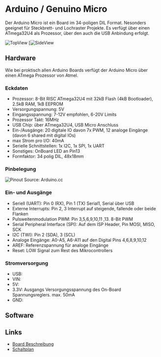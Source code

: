 # Arduino / Genuino Micro

Der Arduino Micro ist ein Board im 34-poligen DIL Format. Nesonders geeignet für Steckbrett- und Lochraster Projekte. Es verfügt über einen ATmega32U4 als Prozessor, über den auch die USB Anbindung erfolgt.

![TopView](arduino-wiki/de_DE/pages/Images/ArduinoMicro_TopView.jpg)
[![SideView](arduino-wiki/de_DE/pages/Images/ArduinoMicro_SideView.jpg)

## Hardware

Wie bei proktisch allen Arduino Boards verfügt der Arduino Micro über einen ATmega Prozessor von Atmel. 

### Eckdaten 

* Prozessor: 8-Bit RISC ATmega32U4 mit 32kB Flash (4kB Bootloader), 2.5kB RAM, 1kB EEPROM
* Versorgungspannung: 5V
* Eingangsspannung: 7-12V empfohlen, 6-20V Limits
* Prozessor Takt: 16MHz
* USB Chip: über ATmega32U4, USB Micro Anschluss
* Ein-/Ausgänge: 20 digitale IO davon 7x PWM, 12 analoge Eingänge (davon 6 shared mit digital IOs)
* max Strom pro I/O: 40mA
* Serielle Schnittstellen: 1x I2C, 1x SPI, 1x UART
* Sonstiges: OnBoard LED an Pin13 
* Formfaktor: 34 polig DIL, 48x18mm

### Pinbelegung

![Pinout](arduino-wiki/de_DE/pages/Images/ArduinoMicro_Pinout3.png) Source: Arduino.cc

### Ein- und Ausgänge

* Seriell (UART): Pin 0 (RX), Pin 1 (TX) Serial1, Serial über USB
* Externe Interrupts: Pin 2, 3 Interrupt auf steigende, fallende oder beide Flanken
* Pulsweitenmodulation PWM: Pin 3,5,6,9,10,11 ,13. 8-Bit PWM 
* Serial Peripheral Interface (SPI): Auf dem ISP Header, Pin MOSI, MISO, SCK
* I2C (TWI): Pin 2 (SDA), 3 (SCL)
* Analoge Eingänge: A0-A5, A6-A11 auf den Digital Pins 4,6,8,9,10,12
* AREF: Referenzspannung für analoge Eingänge
* Reset: LOW Signal zum Rest des Mikrocontrollers

### Stromversorgung
* USB:
* VIN: 
* 5V: 
* 3.3V: Ausgangs Versorgungsspannung des On-Board Spannungsreglers. max. 50mA
* GND: 

## Software

## Links
* [Board Beschreibung](https://www.arduino.cc/en/Main/ArduinoBoardMicro)
* [Schaltplan](https://www.arduino.cc/en/uploads/Main/arduino-micro-schematic.pdf)


